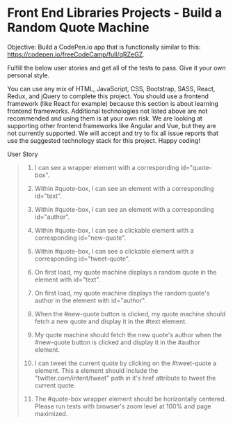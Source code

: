 # Front End Libraries Projects - Build a Random Quote Machine

Objective: Build a CodePen.io app that is functionally similar to this: https://codepen.io/freeCodeCamp/full/qRZeGZ.

Fulfill the below user stories and get all of the tests to pass. Give it your own personal style.

You can use any mix of HTML, JavaScript, CSS, Bootstrap, SASS, React, Redux, and jQuery to complete this project. You should use a frontend framework (like React for example) because this section is about learning frontend frameworks. Additional technologies not listed above are not recommended and using them is at your own risk. We are looking at supporting other frontend frameworks like Angular and Vue, but they are not currently supported. We will accept and try to fix all issue reports that use the suggested technology stack for this project. Happy coding!

User Story

>1. I can see a wrapper element with a corresponding id="quote-box".
>
>2. Within #quote-box, I can see an element with a corresponding id="text".
>
>3. Within #quote-box, I can see an element with a corresponding id="author".
>
>4. Within #quote-box, I can see a clickable element with a corresponding id="new-quote".
>
>5. Within #quote-box, I can see a clickable element with a corresponding id="tweet-quote".
>
>6. On first load, my quote machine displays a random quote in the element with id="text".
>
>7. On first load, my quote machine displays the random quote's author in the element with id="author".
>
>8. When the #new-quote button is clicked, my quote machine should fetch a new quote and display it in the #text element.
>
>9. My quote machine should fetch the new quote's author when the #new-quote button is clicked and display it in the #author element.
>
>10. I can tweet the current quote by clicking on the #tweet-quote a element. This a element should include the "twitter.com/intent/tweet" path in it's href attribute to tweet the current quote.
>
>11. The #quote-box wrapper element should be horizontally centered. Please run tests with browser's zoom level at 100% and page maximized.